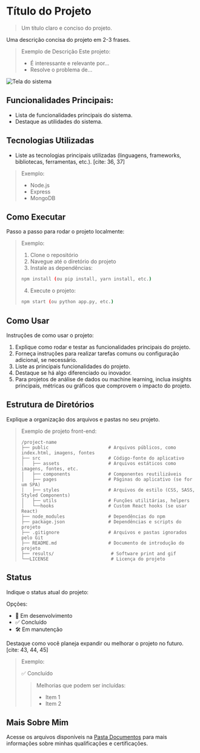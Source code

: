 # Título do Projeto
>  Um título claro e conciso do projeto.

Uma descrição concisa do projeto em 2-3 frases.
> Exemplo de Descrição
> Este projeto:
> * É interessante e relevante por...
> * Resolve o problema de...

![Tela do sistema](link-para-a-imagem-ou-gif)

## Funcionalidades Principais:

* Lista de funcionalidades principais do sistema.
* Destaque as utilidades do sistema.

## Tecnologias Utilizadas

* Liste as tecnologias principais utilizadas (linguagens, frameworks, bibliotecas, ferramentas, etc.). [cite: 36, 37]
> Exemplo:
> * Node.js
> * Express
> * MongoDB

## Como Executar

Passo a passo para rodar o projeto localmente:

> Exemplo:
> 1.  Clone o repositório
> 2.  Navegue até o diretório do projeto
> 3.  Instale as dependências:
>   ```bash
>   npm install (ou pip install, yarn install, etc.)
>   ```
> 4.  Execute o projeto:
>   ```bash
>   npm start (ou python app.py, etc.)
>   ```

## Como Usar

Instruções de como usar o projeto:

1.  Explique como rodar e testar as funcionalidades principais do projeto.
2.  Forneça instruções para realizar tarefas comuns ou configuração adicional, se necessário.
3.  Liste as principais funcionalidades do projeto.
4.  Destaque se há algo diferenciado ou inovador.
5.  Para projetos de análise de dados ou machine learning, inclua insights principais, métricas ou gráficos que comprovem o impacto do projeto.

## Estrutura de Diretórios

Explique a organização dos arquivos e pastas no seu projeto.

> Exemplo de projeto front-end:
> ```
> /project-name
> ├── public                      # Arquivos públicos, como index.html, imagens, fontes
> ├── src                         # Código-fonte do aplicativo
> │   ├── assets                  # Arquivos estáticos como imagens, fontes, etc.
> │   ├── components              # Componentes reutilizáveis
> │   ├── pages                   # Páginas do aplicativo (se for um SPA)
> │   ├── styles                  # Arquivos de estilo (CSS, SASS, Styled Components)
> │   ├── utils                   # Funções utilitárias, helpers
> │   └──hooks                    # Custom React hooks (se usar React)
> ├── node_modules                # Dependências do npm
> ├── package.json                # Dependências e scripts do projeto
> ├── .gitignore                  # Arquivos e pastas ignorados pelo Git
> ├── README.md                   # Documento de introdução do projeto
> ├── results/                     # Software print and gif
> └──LICENSE                       # Licença do projeto
> ```

## Status

Indique o status atual do projeto:

Opções:
* 🚧 Em desenvolvimento
* ✅ Concluído
* 🛠️ Em manutenção

Destaque como você planeja expandir ou melhorar o projeto no futuro. [cite: 43, 44, 45]

> Exemplo:
> 
> ✅ Concluído
> 
> >   Melhorias que podem ser incluídas:
> >   * Item 1
> >   * Item 2

## Mais Sobre Mim

Acesse os arquivos disponíveis na [Pasta Documentos](https://github.com/vitoriapguimaraes/vitoriapguimaraes/tree/main/DOCUMENTOS) para mais informações sobre minhas qualificações e certificações.
